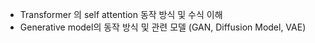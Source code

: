 - Transformer 의 self attention 동작 방식 및 수식 이해
- Generative model의 동작 방식 및 관련 모델 (GAN, Diffusion Model, VAE)
